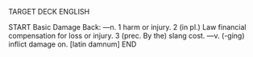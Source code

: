 TARGET DECK
ENGLISH

START
Basic
Damage
Back: —n. 1 harm or injury. 2 (in pl.) Law financial compensation for loss or injury. 3 (prec. By the) slang cost. —v. (-ging) inflict damage on. [latin damnum]
END
